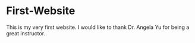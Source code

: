 # First-Website
This is my very first website. I would like to thank Dr. Angela Yu for being a great instructor.

